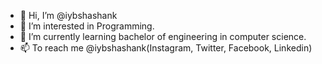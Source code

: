 - 👋 Hi, I’m @iybshashank
- 👀 I’m interested in Programming.
- 🌱 I’m currently learning bachelor of engineering in computer science.
- 📫 To reach me @iybshashank(Instagram, Twitter, Facebook, Linkedin)

<!---
iybshashank/iybshashank is a ✨ special ✨ repository because its `README.md` (this file) appears on your GitHub profile.
You can click the Preview link to take a look at your changes.
--->

